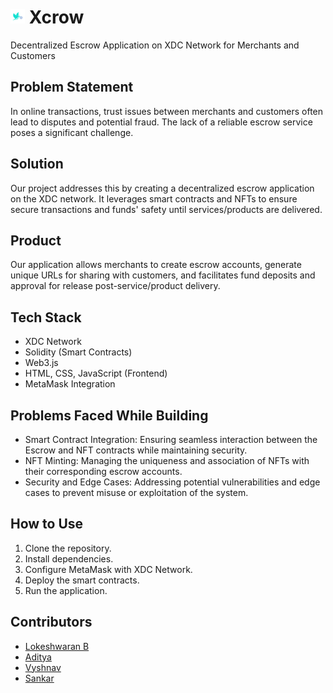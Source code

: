 # <img src="doc/xcrow-logo.png" width="23px" alt="ditty-logo"> Xcrow
Decentralized Escrow Application on XDC Network for Merchants and Customers

## Problem Statement
In online transactions, trust issues between merchants and customers often lead to disputes and potential fraud. The lack of a reliable escrow service poses a significant challenge.

## Solution
Our project addresses this by creating a decentralized escrow application on the XDC network. It leverages smart contracts and NFTs to ensure secure transactions and funds' safety until services/products are delivered.

## Product
Our application allows merchants to create escrow accounts, generate unique URLs for sharing with customers, and facilitates fund deposits and approval for release post-service/product delivery.

## Tech Stack
- XDC Network
- Solidity (Smart Contracts)
- Web3.js
- HTML, CSS, JavaScript (Frontend)
- MetaMask Integration

## Problems Faced While Building
- Smart Contract Integration: Ensuring seamless interaction between the Escrow and NFT contracts while maintaining security.
- NFT Minting: Managing the uniqueness and association of NFTs with their corresponding escrow accounts.
- Security and Edge Cases: Addressing potential vulnerabilities and edge cases to prevent misuse or exploitation of the system.

## How to Use
1. Clone the repository.
2. Install dependencies.
3. Configure MetaMask with XDC Network.
4. Deploy the smart contracts.
5. Run the application.

## Contributors
- [Lokeshwaran B](https://github.com/lokeshwaran100)
- [Aditya](https://github.com/Adithya2310)
- [Vyshnav](https://github.com/Cryptonord)
- [Sankar](https://github.com/SANKARAMOORTHY-DEVELOPER)
